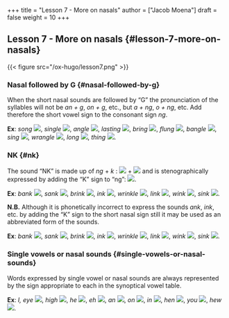 +++
title = "Lesson 7 - More on nasals"
author = ["Jacob Moena"]
draft = false
weight = 10
+++

## Lesson 7 - More on nasals {#lesson-7-more-on-nasals}

{{< figure src="/ox-hugo/lesson7.png" >}}


### Nasal followed by G {#nasal-followed-by-g}

When the short nasal sounds are followed by “G” the pronunciation of the syllables will not be _an + g_, _on + g_, etc., but _a + ng_, _o + ng_, etc. Add therefore the short vowel sign to the consonant sign _ng_.

**Ex**: _song_ ![](/ox-hugo/fig7-1.png), _single_ ![](/ox-hugo/fig7-2.png), _angle_ ![](/ox-hugo/fig7-3.png), _lasting_ ![](/ox-hugo/fig7-4.png), _bring_ ![](/ox-hugo/fig7-5.png), _flung_ ![](/ox-hugo/fig7-6.png), _bangle_ ![](/ox-hugo/fig7-7.png), _sing_ ![](/ox-hugo/fig7-8.png), _wrangle_ ![](/ox-hugo/fig7-9.png), _long_ ![](/ox-hugo/fig7-10.png), _thing_ ![](/ox-hugo/fig7-11.png).


### NK {#nk}

The sound “NK” is made up of _ng_ + _k_ : ![](/ox-hugo/fig7-12.png) + ![](/ox-hugo/fig7-13.png) and is stenographically expressed by adding the “K” sign to “ng”: ![](/ox-hugo/fig7-14.png).

**Ex**: _bank_ ![](/ox-hugo/fig7-15.png), _sank_ ![](/ox-hugo/fig7-16.png), _brink_ ![](/ox-hugo/fig7-17.png), _ink_ ![](/ox-hugo/fig7-18.png), _wrinkle_ ![](/ox-hugo/fig7-19.png), _link_ ![](/ox-hugo/fig7-20.png), _wink_ ![](/ox-hugo/fig7-21.png), _sink_ ![](/ox-hugo/fig7-22.png).

**N.B.** Although it is phonetically incorrect to express the sounds _ank_, _ink_, etc. by adding the “K” sign to the short nasal sign still it may be used as an abbreviated form of the sounds.

**Ex**: _bank_ ![](/ox-hugo/fig7-23.png), _sank_ ![](/ox-hugo/fig7-24.png), _brink_ ![](/ox-hugo/fig7-25-a.png), _ink_ ![](/ox-hugo/fig7-25-b.png), _wrinkle_ ![](/ox-hugo/fig7-26.png), _link_ ![](/ox-hugo/fig7-27.png), _wink_ ![](/ox-hugo/fig7-28.png), _sink_ ![](/ox-hugo/fig7-29.png).


### Single vowels or nasal sounds {#single-vowels-or-nasal-sounds}

Words expressed by single vowel or nasal sounds are always represented by the sign appropriate to each in the synoptical vowel table.

**Ex**: _I, eye_ ![](/ox-hugo/fig7-30.png), _high_ ![](/ox-hugo/fig7-31.png), _he_ ![](/ox-hugo/fig7-32.png), _eh_ ![](/ox-hugo/fig7-33.png), _an_ ![](/ox-hugo/fig7-34.png), _on_ ![](/ox-hugo/fig7-35.png), _in_ ![](/ox-hugo/fig7-36.png), _hen_ ![](/ox-hugo/fig7-37.png), _you_ ![](/ox-hugo/fig7-38.png), _hew_ ![](/ox-hugo/fig7-39.png).

